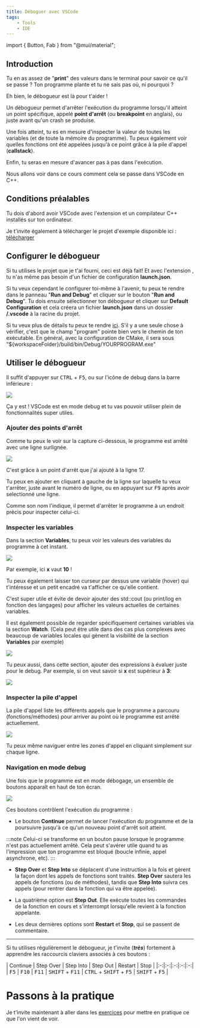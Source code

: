 ```yaml
---
title: Déboguer avec VSCode
tags:
    - Tools
    - IDE
---
```


import { Button, Fab } from "@mui/material";

## Introduction

Tu en as assez de "**print**" des valeurs dans le terminal pour savoir ce qu'il se passe ?
Ton programme plante et tu ne sais pas où, ni pourquoi ?

Eh bien, le débogueur est là pour t'aider !

Un débogueur permet d'arrêter l'exécution du programme lorsqu'il atteint un point spécifique, appelé **point d'arrêt** (ou **breakpoint** en anglais), ou juste avant qu'un crash se produise.

Une fois atteint, tu es en mesure d'inspecter la valeur de toutes les variables (et de toute la mémoire du programme).
Tu peux également voir quelles fonctions ont été appelées jusqu'à ce point grâce à la pile d'appel (**callstack**).

Enfin, tu seras en mesure d'avancer pas à pas dans l'exécution.

Nous allons voir dans ce cours comment cela se passe dans VSCode en C++.
## Conditions préalables

Tu dois d'abord avoir VSCode avec l'extension <VSCodeExtension id="ms-vscode.cpptools-extension-pack"/>  et un compilateur C++ installés sur ton ordinateur.

Je t'invite également à télécharger le projet d'exemple disponible ici : [télécharger](https://github.com/dsmtE/SimpleCppSetup)

## Configurer le débogueur
Si tu utilises le projet que je t'ai fourni, ceci est déjà fait! Et avec l'extension <VSCodeExtension id="ms-vscode.cmake-tools"/> , tu n'as même pas besoin d'un fichier de configuration **launch.json**.

Si tu veux cependant le configurer toi-même à l'avenir, tu peux te rendre dans le panneau "**Run and Debug**" et cliquer sur le bouton "**Run and Debug**". 
Tu dois ensuite sélectionner ton débogueur et cliquer sur **Default Configuration** et cela créera un fichier **launch.json** dans un dossier **/.vscode** à la racine du projet.

Si tu veux plus de détails tu peux te rendre [ici](https://code.visualstudio.com/docs/cpp/launch-json-reference).
S'il y a une seule chose à vérifier, c'est que le champ "program" pointe bien vers le chemin de ton exécutable.
En général, avec la configuration de CMake, il sera sous "${workspaceFolder}/build/bin/Debug/YOURPROGRAM.exe"

## Utiliser le débogueur

Il suffit d'appuyer sur <kbd>CTRL</kbd> + <kbd>F5</kbd>, ou sur l'icône de debug dans la barre inférieure :

![](./VSCode_imgs/VSCode_bottomBarStartDebug.png)

Ça y est ! VSCode est en mode debug et tu vas pouvoir utiliser plein de fonctionnalités super utiles.

### Ajouter des points d'arrêt

Comme tu peux le voir sur la capture ci-dessous, le programme est arrêté avec une ligne surlignée.

![](./VSCode_imgs/VSCode_debugPause.png)

C'est grâce à un point d'arrêt que j'ai ajouté à la ligne $17$.

Tu peux en ajouter en cliquant à gauche de la ligne sur laquelle tu veux t'arrêter, juste avant le numéro de ligne, ou en appuyant sur <kbd>F9</kbd> après avoir selectionné une ligne.

Comme son nom l'indique, il permet d'arrêter le programme à un endroit précis pour inspecter celui-ci.

### Inspecter les variables

Dans la section **Variables**, tu peux voir les valeurs des variables du programme à cet instant.

![](./VSCode_imgs/VSCode_debugVariables.png)

Par exemple, ici **x** vaut **10** !

Tu peux également laisser ton curseur par dessus une variable (hover) qui t'intéresse et un petit encadré va t'afficher ce qu'elle contient.

C'est super utile et évite de devoir ajouter des std::cout (ou print/log en fonction des langages) pour afficher les valeurs actuelles de certaines variables.

Il est également possible de regarder spécifiquement certaines variables via la section **Watch**. (Cela peut être utile dans des cas plus complexes avec beaucoup de variables locales qui gènent la visibilité de la section **Variables** par exemple)

![](./VSCode_imgs/VSCode_bebugWatch.png)

Tu peux aussi, dans cette section, ajouter des expressions à évaluer juste pour le debug.
Par exemple, si on veut savoir si **x** est supérieur à **3**:

![](./VSCode_imgs/VSCode_bebugWatchCustomExpression.png)

### Inspecter la pile d'appel

La pile d'appel liste les différents appels que le programme a parcouru (fonctions/méthodes) pour arriver au point où le programme est arrêté actuellement.

![](./VSCode_imgs/VSCode_debugCallStackFib.png)

Tu peux même naviguer entre les zones d'appel en cliquant simplement sur chaque ligne.

### Navigation en mode debug

Une fois que le programme est en mode débogage, un ensemble de boutons apparaît en haut de ton écran.

![](./VSCode_imgs/VSCode_bebugSteppingBar.png)

Ces boutons contrôlent l'exécution du programme :

- Le bouton **Continue** permet de lancer l'exécution du programme et de la poursuivre jusqu'à ce qu'un nouveau point d'arrêt soit atteint.

:::note
Celui-ci se transforme en un bouton pause lorsque le programme n'est pas actuellement arrêté.
Cela peut s'avérer utile quand tu as l'impression que ton programme est bloqué (boucle infinie, appel asynchrone, etc).
:::

- **Step Over** et **Step Into** se déplacent d'une instruction à la fois et gèrent la façon dont les appels de fonctions sont traités.
**Step Over** sautera les appels de fonctions (ou de méthodes), tandis que **Step Into** suivra ces appels (pour rentrer dans la fonction qui va être appelée).

- La quatrième option est **Step Out**. Elle exécute toutes les commandes de la fonction en cours et s'interrompt lorsqu'elle revient à la fonction appelante.

- Les deux dernières options sont **Restart** et **Stop**, qui se passent de commentaire.

---

Si tu utilises régulièrement le débogueur, je t'invite (***très***) fortement à apprendre les raccourcis claviers associés à ces boutons : 

| Continue | Step Over  | Step Into | Step Out | Restart | Stop |
|:-:|:-:|:-:|:-:|:-:|
| <kbd>F5</kbd> | <kbd>F10</kbd> | <kbd>F11</kbd> | <kbd>SHIFT</kbd> + <kbd>F11</kbd> | <kbd>CTRL</kbd> + <kbd>SHIFT</kbd> + <kbd>F5</kbd> | <kbd>SHIFT</kbd> + <kbd>F5</kbd> |

# Passons à la pratique

Je t'invite maintenant à aller dans les [exercices](../Exercises/VSCodeDebugExercises) pour mettre en pratique ce que l'on vient de voir.
